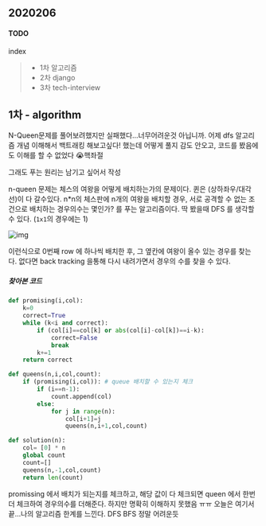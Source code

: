 ## 2020206

#### TODO

index

> - 1차 알고리즘
> - 2차 django 
> - 3차 tech-interview



## 1차 - algorithm

N-Queen문제를 풀어보려했지만 실패했다...너무어려운것 아닙니까. 어제 dfs 알고리즘 개념 이해해서 백트래킹 해보고싶다! 했는데 어떻게 풀지 감도 안오고, 코드를 봤음에도 이해를 할 수 없었다 😭핵좌절 

그래도 푸는 원리는 남기고 싶어서 작성 

n-queen 문제는 체스의 여왕을 어떻게 배치하는가의 문제이다. 퀸은 (상하좌우/대각선)이 다 갈수있다. n*n의 체스판에 n개의 여왕을 배치할 경우, 서로 공격할 수 없는 조건으로 배치하는 경우의수는 몇인가? 를 푸는 알고리즘이다. 딱 봤을때 DFS 를 생각할 수 있다. (`1x1`의 경우에는 1)



![img](https://t1.daumcdn.net/cfile/tistory/216ADD4451A1DABE2F)

이런식으로 0번째 row 에 하나씩 배치한 후, 그 옆칸에 여왕이 올수 있는 경우를 찾는다. 없다면 back tracking 을통해 다시 내려가면서 경우의 수를 찾을 수 있다.

##### 찾아본 코드

```python
def promising(i,col):
    k=0
    correct=True
    while (k<i and correct): 
        if (col[i]==col[k] or abs(col[i]-col[k])==i-k):
            correct=False
            break
        k+=1
    return correct

def queens(n,i,col,count):
    if (promising(i,col)): # queue 배치할 수 있는지 체크 
        if (i==n-1):
            count.append(col)
        else:
            for j in range(n):
                col[i+1]=j
                queens(n,i+1,col,count)

def solution(n):
    col= [0] * n  
    global count
    count=[]
    queens(n,-1,col,count)
    return len(count)
```

promissing 에서 배치가 되는지를 체크하고, 해당 값이 다 체크되면 queen 에서 한번 더 체크하여 경우의수를 더해준다. 하지만 명확히 이해하지 못했음 ㅠㅠ 오늘은 여기서 끝...나의 알고리즘 한계를 느낀다. DFS BFS 정말 어려운듯 